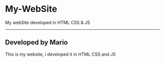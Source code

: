 # My-WebSite
My webSite developed in HTML CSS &amp; JS

---------------------
Developed by Mario
---------------------

This is my website, i developed it in HTML CSS and JS 
